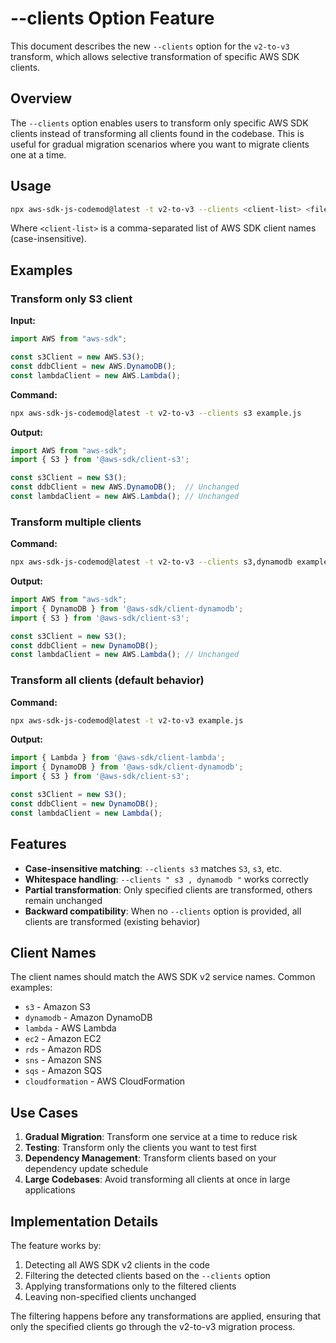 # --clients Option Feature

This document describes the new `--clients` option for the `v2-to-v3` transform, which allows selective transformation of specific AWS SDK clients.

## Overview

The `--clients` option enables users to transform only specific AWS SDK clients instead of transforming all clients found in the codebase. This is useful for gradual migration scenarios where you want to migrate clients one at a time.

## Usage

```bash
npx aws-sdk-js-codemod@latest -t v2-to-v3 --clients <client-list> <files>
```

Where `<client-list>` is a comma-separated list of AWS SDK client names (case-insensitive).

## Examples

### Transform only S3 client

**Input:**
```javascript
import AWS from "aws-sdk";

const s3Client = new AWS.S3();
const ddbClient = new AWS.DynamoDB();
const lambdaClient = new AWS.Lambda();
```

**Command:**
```bash
npx aws-sdk-js-codemod@latest -t v2-to-v3 --clients s3 example.js
```

**Output:**
```javascript
import AWS from "aws-sdk";
import { S3 } from '@aws-sdk/client-s3';

const s3Client = new S3();
const ddbClient = new AWS.DynamoDB();  // Unchanged
const lambdaClient = new AWS.Lambda(); // Unchanged
```

### Transform multiple clients

**Command:**
```bash
npx aws-sdk-js-codemod@latest -t v2-to-v3 --clients s3,dynamodb example.js
```

**Output:**
```javascript
import AWS from "aws-sdk";
import { DynamoDB } from '@aws-sdk/client-dynamodb';
import { S3 } from '@aws-sdk/client-s3';

const s3Client = new S3();
const ddbClient = new DynamoDB();
const lambdaClient = new AWS.Lambda(); // Unchanged
```

### Transform all clients (default behavior)

**Command:**
```bash
npx aws-sdk-js-codemod@latest -t v2-to-v3 example.js
```

**Output:**
```javascript
import { Lambda } from '@aws-sdk/client-lambda';
import { DynamoDB } from '@aws-sdk/client-dynamodb';
import { S3 } from '@aws-sdk/client-s3';

const s3Client = new S3();
const ddbClient = new DynamoDB();
const lambdaClient = new Lambda();
```

## Features

- **Case-insensitive matching**: `--clients s3` matches `S3`, `s3`, etc.
- **Whitespace handling**: `--clients " s3 , dynamodb "` works correctly
- **Partial transformation**: Only specified clients are transformed, others remain unchanged
- **Backward compatibility**: When no `--clients` option is provided, all clients are transformed (existing behavior)

## Client Names

The client names should match the AWS SDK v2 service names. Common examples:

- `s3` - Amazon S3
- `dynamodb` - Amazon DynamoDB  
- `lambda` - AWS Lambda
- `ec2` - Amazon EC2
- `rds` - Amazon RDS
- `sns` - Amazon SNS
- `sqs` - Amazon SQS
- `cloudformation` - AWS CloudFormation

## Use Cases

1. **Gradual Migration**: Transform one service at a time to reduce risk
2. **Testing**: Transform only the clients you want to test first
3. **Dependency Management**: Transform clients based on your dependency update schedule
4. **Large Codebases**: Avoid transforming all clients at once in large applications

## Implementation Details

The feature works by:

1. Detecting all AWS SDK v2 clients in the code
2. Filtering the detected clients based on the `--clients` option
3. Applying transformations only to the filtered clients
4. Leaving non-specified clients unchanged

The filtering happens before any transformations are applied, ensuring that only the specified clients go through the v2-to-v3 migration process.
